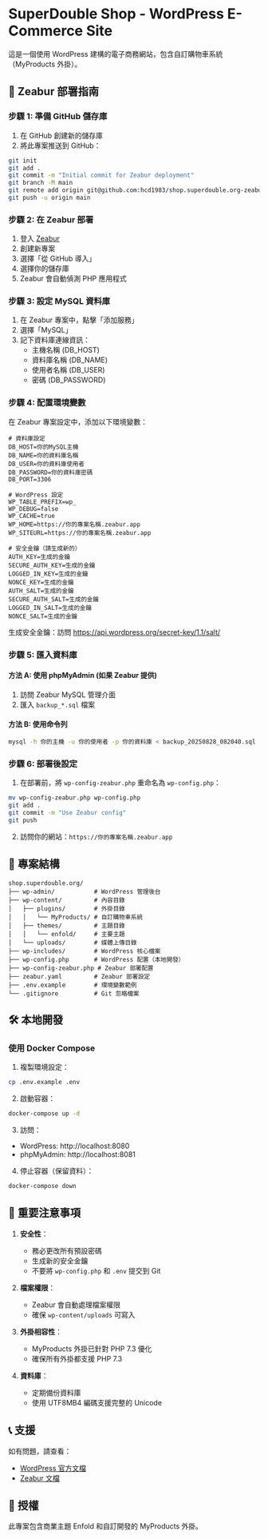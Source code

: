 # SuperDouble Shop - WordPress E-Commerce Site

這是一個使用 WordPress 建構的電子商務網站，包含自訂購物車系統（MyProducts 外掛）。

## 🚀 Zeabur 部署指南

### 步驟 1: 準備 GitHub 儲存庫

1. 在 GitHub 創建新的儲存庫
2. 將此專案推送到 GitHub：

```bash
git init
git add .
git commit -m "Initial commit for Zeabur deployment"
git branch -M main
git remote add origin git@github.com:hcd1983/shop.superdouble.org-zeabur.git
git push -u origin main
```

### 步驟 2: 在 Zeabur 部署

1. 登入 [Zeabur](https://zeabur.com)
2. 創建新專案
3. 選擇「從 GitHub 導入」
4. 選擇你的儲存庫
5. Zeabur 會自動偵測 PHP 應用程式

### 步驟 3: 設定 MySQL 資料庫

1. 在 Zeabur 專案中，點擊「添加服務」
2. 選擇「MySQL」
3. 記下資料庫連線資訊：
   - 主機名稱 (DB_HOST)
   - 資料庫名稱 (DB_NAME)
   - 使用者名稱 (DB_USER)
   - 密碼 (DB_PASSWORD)

### 步驟 4: 配置環境變數

在 Zeabur 專案設定中，添加以下環境變數：

```env
# 資料庫設定
DB_HOST=你的MySQL主機
DB_NAME=你的資料庫名稱
DB_USER=你的資料庫使用者
DB_PASSWORD=你的資料庫密碼
DB_PORT=3306

# WordPress 設定
WP_TABLE_PREFIX=wp_
WP_DEBUG=false
WP_CACHE=true
WP_HOME=https://你的專案名稱.zeabur.app
WP_SITEURL=https://你的專案名稱.zeabur.app

# 安全金鑰（請生成新的）
AUTH_KEY=生成的金鑰
SECURE_AUTH_KEY=生成的金鑰
LOGGED_IN_KEY=生成的金鑰
NONCE_KEY=生成的金鑰
AUTH_SALT=生成的金鑰
SECURE_AUTH_SALT=生成的金鑰
LOGGED_IN_SALT=生成的金鑰
NONCE_SALT=生成的金鑰
```

生成安全金鑰：訪問 https://api.wordpress.org/secret-key/1.1/salt/

### 步驟 5: 匯入資料庫

#### 方法 A: 使用 phpMyAdmin (如果 Zeabur 提供)
1. 訪問 Zeabur MySQL 管理介面
2. 匯入 `backup_*.sql` 檔案

#### 方法 B: 使用命令列
```bash
mysql -h 你的主機 -u 你的使用者 -p 你的資料庫 < backup_20250828_082040.sql
```

### 步驟 6: 部署後設定

1. 在部署前，將 `wp-config-zeabur.php` 重命名為 `wp-config.php`：
```bash
mv wp-config-zeabur.php wp-config.php
git add .
git commit -m "Use Zeabur config"
git push
```

2. 訪問你的網站：`https://你的專案名稱.zeabur.app`

## 📁 專案結構

```
shop.superdouble.org/
├── wp-admin/           # WordPress 管理後台
├── wp-content/         # 內容目錄
│   ├── plugins/        # 外掛目錄
│   │   └── MyProducts/ # 自訂購物車系統
│   ├── themes/         # 主題目錄
│   │   └── enfold/     # 主要主題
│   └── uploads/        # 媒體上傳目錄
├── wp-includes/        # WordPress 核心檔案
├── wp-config.php       # WordPress 配置（本地開發）
├── wp-config-zeabur.php # Zeabur 部署配置
├── zeabur.yaml         # Zeabur 部署設定
├── .env.example        # 環境變數範例
└── .gitignore          # Git 忽略檔案
```

## 🛠️ 本地開發

### 使用 Docker Compose

1. 複製環境設定：
```bash
cp .env.example .env
```

2. 啟動容器：
```bash
docker-compose up -d
```

3. 訪問：
- WordPress: http://localhost:8080
- phpMyAdmin: http://localhost:8081

4. 停止容器（保留資料）：
```bash
docker-compose down
```

## 📝 重要注意事項

1. **安全性**：
   - 務必更改所有預設密碼
   - 生成新的安全金鑰
   - 不要將 `wp-config.php` 和 `.env` 提交到 Git

2. **檔案權限**：
   - Zeabur 會自動處理檔案權限
   - 確保 `wp-content/uploads` 可寫入

3. **外掛相容性**：
   - MyProducts 外掛已針對 PHP 7.3 優化
   - 確保所有外掛都支援 PHP 7.3

4. **資料庫**：
   - 定期備份資料庫
   - 使用 UTF8MB4 編碼支援完整的 Unicode

## 📞 支援

如有問題，請查看：
- [WordPress 官方文檔](https://wordpress.org/documentation/)
- [Zeabur 文檔](https://docs.zeabur.com/)

## 📄 授權

此專案包含商業主題 Enfold 和自訂開發的 MyProducts 外掛。
